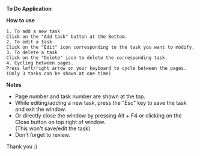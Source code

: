 ****To Do Application****

**How to use**

	1. To add a new task
	Click on the "Add task" button at the Bottom.
	2. To edit a task
	Click on the "Edit" icon corresponding to the task you want to modify.
	3. To delete a task
	Click on the "Delete" icon to delete the corresponding task.
	4. Cycling between pages. 
	Press left/right arrow on your keyboard to cycle between the pages.
	(Only 3 tasks can be shown at one time)

**Notes**

* Page number and task number are shown at the top.
* While editing/adding a new task, press the "Esc" key to save the task<br/>
and exit the window.
* Or directly close the window by pressing Alt + F4 or clicking on the<br/>
Close button on top right of window.<br/>(This won't save/edit the task)
* Don't forget to review.

Thank you :)
